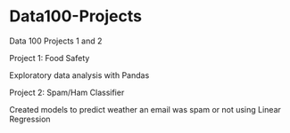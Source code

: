 # Data100-Projects
Data 100 Projects 1 and 2

Project 1: Food Safety

Exploratory data analysis with Pandas

Project 2: Spam/Ham Classifier

Created models to predict weather an email was spam or not using Linear Regression
